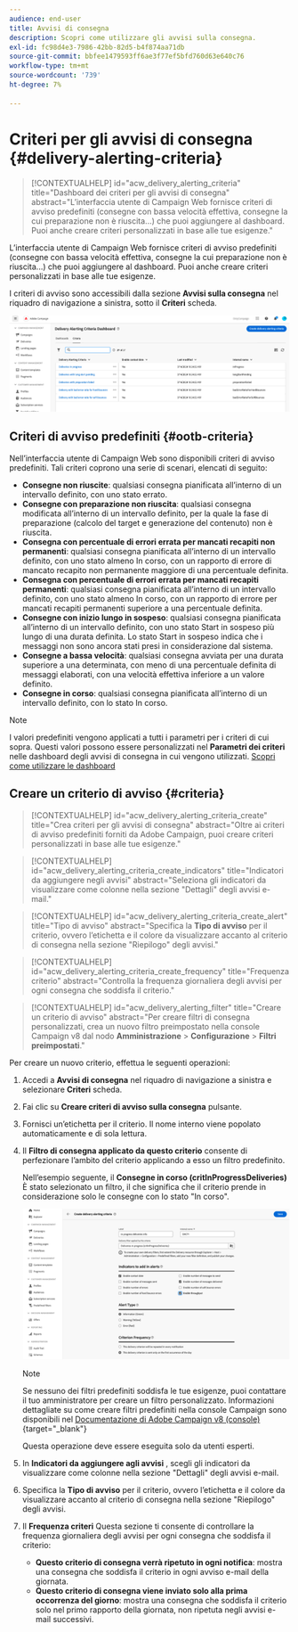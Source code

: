 ```yaml
---
audience: end-user
title: Avvisi di consegna
description: Scopri come utilizzare gli avvisi sulla consegna.
exl-id: fc98d4e3-7986-42bb-82d5-b4f874aa71db
source-git-commit: bbfee1479593ff6ae3f77ef5bfd760d63e640c76
workflow-type: tm+mt
source-wordcount: '739'
ht-degree: 7%

---
```


# Criteri per gli avvisi di consegna {#delivery-alerting-criteria}

>[!CONTEXTUALHELP]
>id="acw_delivery_alerting_criteria"
>title="Dashboard dei criteri per gli avvisi di consegna"
>abstract="L’interfaccia utente di Campaign Web fornisce criteri di avviso predefiniti (consegne con bassa velocità effettiva, consegne la cui preparazione non è riuscita...) che puoi aggiungere al dashboard. Puoi anche creare criteri personalizzati in base alle tue esigenze."

L’interfaccia utente di Campaign Web fornisce criteri di avviso predefiniti (consegne con bassa velocità effettiva, consegne la cui preparazione non è riuscita...) che puoi aggiungere al dashboard. Puoi anche creare criteri personalizzati in base alle tue esigenze.

I criteri di avviso sono accessibili dalla sezione **Avvisi sulla consegna** nel riquadro di navigazione a sinistra, sotto il **Criteri** scheda.

![](assets/alerting-criteria-list.png)

## Criteri di avviso predefiniti {#ootb-criteria}

Nell’interfaccia utente di Campaign Web sono disponibili criteri di avviso predefiniti. Tali criteri coprono una serie di scenari, elencati di seguito:

* **Consegne non riuscite**: qualsiasi consegna pianificata all’interno di un intervallo definito, con uno stato errato.
* **Consegne con preparazione non riuscita**: qualsiasi consegna modificata all’interno di un intervallo definito, per la quale la fase di preparazione (calcolo del target e generazione del contenuto) non è riuscita.
* **Consegna con percentuale di errori errata per mancati recapiti non permanenti**: qualsiasi consegna pianificata all’interno di un intervallo definito, con uno stato almeno In corso, con un rapporto di errore di mancato recapito non permanente maggiore di una percentuale definita.
* **Consegna con percentuale di errori errata per mancati recapiti permanenti**: qualsiasi consegna pianificata all’interno di un intervallo definito, con uno stato almeno In corso, con un rapporto di errore per mancati recapiti permanenti superiore a una percentuale definita.
* **Consegne con inizio lungo in sospeso**: qualsiasi consegna pianificata all’interno di un intervallo definito, con uno stato Start in sospeso più lungo di una durata definita. Lo stato Start in sospeso indica che i messaggi non sono ancora stati presi in considerazione dal sistema.
* **Consegne a bassa velocità**: qualsiasi consegna avviata per una durata superiore a una determinata, con meno di una percentuale definita di messaggi elaborati, con una velocità effettiva inferiore a un valore definito.
* **Consegne in corso**: qualsiasi consegna pianificata all’interno di un intervallo definito, con lo stato In corso.

>[!NOTE]
>
>I valori predefiniti vengono applicati a tutti i parametri per i criteri di cui sopra. Questi valori possono essere personalizzati nel **Parametri dei criteri** nelle dashboard degli avvisi di consegna in cui vengono utilizzati. [Scopri come utilizzare le dashboard](../msg/delivery-alerting-dashboards.md)

## Creare un criterio di avviso {#criteria}

>[!CONTEXTUALHELP]
>id="acw_delivery_alerting_criteria_create"
>title="Crea criteri per gli avvisi di consegna"
>abstract="Oltre ai criteri di avviso predefiniti forniti da Adobe Campaign, puoi creare criteri personalizzati in base alle tue esigenze."

>[!CONTEXTUALHELP]
>id="acw_delivery_alerting_criteria_create_indicators"
>title="Indicatori da aggiungere negli avvisi"
>abstract="Seleziona gli indicatori da visualizzare come colonne nella sezione &quot;Dettagli&quot; degli avvisi e-mail."

>[!CONTEXTUALHELP]
>id="acw_delivery_alerting_criteria_create_alert"
>title="Tipo di avviso"
>abstract="Specifica la **Tipo di avviso** per il criterio, ovvero l’etichetta e il colore da visualizzare accanto al criterio di consegna nella sezione &quot;Riepilogo&quot; degli avvisi."

>[!CONTEXTUALHELP]
>id="acw_delivery_alerting_criteria_create_frequency"
>title="Frequenza criterio"
>abstract="Controlla la frequenza giornaliera degli avvisi per ogni consegna che soddisfa il criterio."

>[!CONTEXTUALHELP]
>id="acw_delivery_alerting_filter"
>title="Creare un criterio di avviso"
>abstract="Per creare filtri di consegna personalizzati, crea un nuovo filtro preimpostato nella console Campaign v8 dal nodo **Amministrazione** > **Configurazione** > **Filtri preimpostati**."

Per creare un nuovo criterio, effettua le seguenti operazioni:

1. Accedi a **Avvisi di consegna** nel riquadro di navigazione a sinistra e selezionare **Criteri** scheda.
1. Fai clic su **Creare criteri di avviso sulla consegna** pulsante.
1. Fornisci un’etichetta per il criterio. Il nome interno viene popolato automaticamente e di sola lettura.
1. Il **Filtro di consegna applicato da questo criterio** consente di perfezionare l’ambito del criterio applicando a esso un filtro predefinito.

   Nell’esempio seguente, il **Consegne in corso (critInProgressDeliveries)** È stato selezionato un filtro, il che significa che il criterio prende in considerazione solo le consegne con lo stato &quot;In corso&quot;.

   ![](assets/alerting-criteria-properties.png)

   >[!NOTE]
   >
   >Se nessuno dei filtri predefiniti soddisfa le tue esigenze, puoi contattare il tuo amministratore per creare un filtro personalizzato.  Informazioni dettagliate su come creare filtri predefiniti nella console Campaign sono disponibili nel [Documentazione di Adobe Campaign v8 (console)](https://experienceleague.adobe.com/en/docs/campaign/campaign-v8/audience/create-audiences/create-filters){target="_blank"}
   >
   >Questa operazione deve essere eseguita solo da utenti esperti.

1. In **Indicatori da aggiungere agli avvisi** , scegli gli indicatori da visualizzare come colonne nella sezione &quot;Dettagli&quot; degli avvisi e-mail.

1. Specifica la **Tipo di avviso** per il criterio, ovvero l’etichetta e il colore da visualizzare accanto al criterio di consegna nella sezione &quot;Riepilogo&quot; degli avvisi.

1. Il **Frequenza criteri** Questa sezione ti consente di controllare la frequenza giornaliera degli avvisi per ogni consegna che soddisfa il criterio:

   * **Questo criterio di consegna verrà ripetuto in ogni notifica**: mostra una consegna che soddisfa il criterio in ogni avviso e-mail della giornata.
   * **Questo criterio di consegna viene inviato solo alla prima occorrenza del giorno**: mostra una consegna che soddisfa il criterio solo nel primo rapporto della giornata, non ripetuta negli avvisi e-mail successivi.
